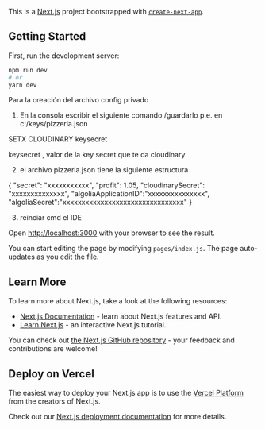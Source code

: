 This is a [Next.js](https://nextjs.org/) project bootstrapped with [`create-next-app`](https://github.com/zeit/next.js/tree/canary/packages/create-next-app).

## Getting Started

First, run the development server:

```bash
npm run dev
# or
yarn dev
```



Para la creación del archivo config privado

1. En la consola escribir el siguiente comando  /guardarlo p.e. en c:/keys/pizzeria.json

SETX  CLOUDINARY  keysecret

keysecret , valor de la key secret que te da cloudinary


2. el archivo pizzeria.json  tiene la siguiente estructura 

 {
	"secret": "xxxxxxxxxxx",
    "profit": 1.05,
    "cloudinarySecret": "xxxxxxxxxxxxxx",
	"algoliaApplicationID":"xxxxxxxxxxxxxxx",
	"algoliaSecret":"xxxxxxxxxxxxxxxxxxxxxxxxxxxxxxxx"
  }
  
  

3. reinciar cmd el  IDE 




Open [http://localhost:3000](http://localhost:3000) with your browser to see the result.

You can start editing the page by modifying `pages/index.js`. The page auto-updates as you edit the file.

## Learn More

To learn more about Next.js, take a look at the following resources:

- [Next.js Documentation](https://nextjs.org/docs) - learn about Next.js features and API.
- [Learn Next.js](https://nextjs.org/learn) - an interactive Next.js tutorial.

You can check out [the Next.js GitHub repository](https://github.com/zeit/next.js/) - your feedback and contributions are welcome!

## Deploy on Vercel

The easiest way to deploy your Next.js app is to use the [Vercel Platform](https://vercel.com/import?utm_medium=default-template&filter=next.js&utm_source=create-next-app&utm_campaign=create-next-app-readme) from the creators of Next.js.

Check out our [Next.js deployment documentation](https://nextjs.org/docs/deployment) for more details.
